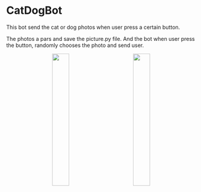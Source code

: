 # CatDogBot
This bot send the cat or dog photos when user press a certain button.


The photos a pars and save the picture.py file. And the bot when user press the button, randomly chooses the photo and send user.

<div align="center">
    <img src="https://github.com/VGgog/picture_for_repo/blob/main/CatDogBot/photo_2022-03-06_17-07-23.jpg" width="30%" hspace="30">
    <img src="https://github.com/VGgog/picture_for_repo/blob/main/CatDogBot/photo_2022-03-06_17-07-29.jpg" width="30%" hspace="30">
</div>
